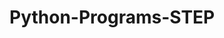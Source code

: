 # Python-Programs-STEP
        
   
                  
                            
                            
                                     
              
     
